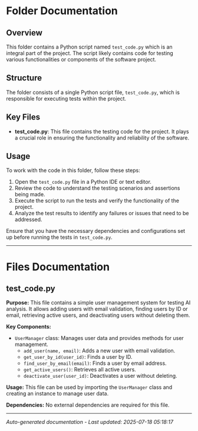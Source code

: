 # Folder Documentation

## Overview
This folder contains a Python script named `test_code.py` which is an integral part of the project. The script likely contains code for testing various functionalities or components of the software project.

## Structure
The folder consists of a single Python script file, `test_code.py`, which is responsible for executing tests within the project.

## Key Files
- **test_code.py**: This file contains the testing code for the project. It plays a crucial role in ensuring the functionality and reliability of the software.

## Usage
To work with the code in this folder, follow these steps:
1. Open the `test_code.py` file in a Python IDE or text editor.
2. Review the code to understand the testing scenarios and assertions being made.
3. Execute the script to run the tests and verify the functionality of the project.
4. Analyze the test results to identify any failures or issues that need to be addressed.

Ensure that you have the necessary dependencies and configurations set up before running the tests in `test_code.py`.

---

# Files Documentation

## test_code.py

**Purpose:** This file contains a simple user management system for testing AI analysis. It allows adding users with email validation, finding users by ID or email, retrieving active users, and deactivating users without deleting them.

**Key Components:**
- `UserManager` class: Manages user data and provides methods for user management.
  - `add_user(name, email)`: Adds a new user with email validation.
  - `get_user_by_id(user_id)`: Finds a user by ID.
  - `find_user_by_email(email)`: Finds a user by email address.
  - `get_active_users()`: Retrieves all active users.
  - `deactivate_user(user_id)`: Deactivates a user without deleting.

**Usage:** This file can be used by importing the `UserManager` class and creating an instance to manage user data.

**Dependencies:** No external dependencies are required for this file.

---
*Auto-generated documentation - Last updated: 2025-07-18 05:18:17*

